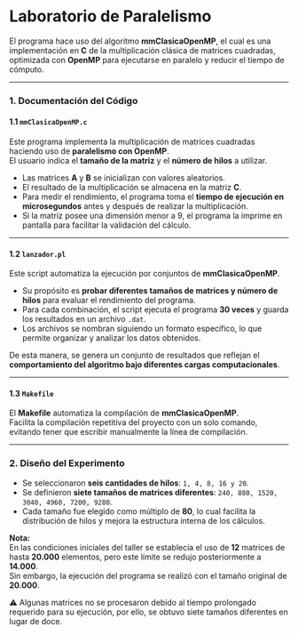 # Laboratorio de Paralelismo

El programa hace uso del algoritmo **mmClasicaOpenMP**, el cual es una implementación en **C** de la multiplicación clásica de matrices cuadradas, optimizada con **OpenMP** para ejecutarse en paralelo y reducir el tiempo de cómputo.

---

### 1. Documentación del Código

#### 1.1 `mmClasicaOpenMP.c`
Este programa implementa la multiplicación de matrices cuadradas haciendo uso de **paralelismo con OpenMP**.  
El usuario indica el **tamaño de la matriz** y el **número de hilos** a utilizar.  

- Las matrices **A** y **B** se inicializan con valores aleatorios.  
- El resultado de la multiplicación se almacena en la matriz **C**.  
- Para medir el rendimiento, el programa toma el **tiempo de ejecución en microsegundos** antes y después de realizar la multiplicación.  
- Si la matriz posee una dimensión menor a 9, el programa la imprime en pantalla para facilitar la validación del cálculo.  

---

#### 1.2 `lanzador.pl`
Este script automatiza la ejecución por conjuntos de **mmClasicaOpenMP**.  

- Su propósito es **probar diferentes tamaños de matrices y número de hilos** para evaluar el rendimiento del programa.  
- Para cada combinación, el script ejecuta el programa **30 veces** y guarda los resultados en un archivo `.dat`.  
- Los archivos se nombran siguiendo un formato específico, lo que permite organizar y analizar los datos obtenidos.  

De esta manera, se genera un conjunto de resultados que reflejan el **comportamiento del algoritmo bajo diferentes cargas computacionales**.  

---

#### 1.3 `Makefile`
El **Makefile** automatiza la compilación de **mmClasicaOpenMP**.  
Facilita la compilación repetitiva del proyecto con un solo comando, evitando tener que escribir manualmente la línea de compilación.  

---

### 2. Diseño del Experimento

- Se seleccionaron **seis cantidades de hilos**: `1, 4, 8, 16 y 20`.  
- Se definieron **siete tamaños de matrices diferentes**: `240, 880, 1520, 3040, 4960, 7200, 9280`.
- Cada tamaño fue elegido como múltiplo de **80**, lo cual facilita la distribución de hilos y mejora la estructura interna de los cálculos.  


**Nota:**  
En las condiciones iniciales del taller se establecía el uso de **12** matrices de hasta **20.000** elementos, pero este límite se redujo posteriormente a **14.000**.  
Sin embargo, la ejecución del programa se realizó con el tamaño original de **20.000**.  

⚠️ Algunas matrices no se procesaron debido al tiempo prolongado requerido para su ejecución, por ello, se obtuvo siete tamaños diferentes en lugar de doce. 
